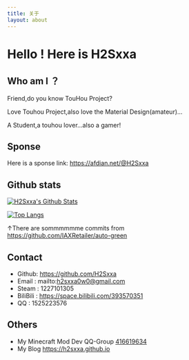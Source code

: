 ```yaml
---
title: 关于
layout: about
---
```

# Hello ! Here is H2Sxxa

## Who am I ？

Friend,do you know TouHou Project?

Love Touhou Project,also love the Material Design(amateur)...

A Student,a touhou lover...also a gamer!

## Sponse

Here is a sponse link: https://afdian.net/@H2Sxxa

## Github stats

[![H2Sxxa's Github Stats](https://github-readme-stats.vercel.app/api?username=H2Sxxa&count_private=true&show_icons=true&theme=radical)](https://github.com/anuraghazra/github-readme-stats)

[![Top Langs](https://github-readme-stats.vercel.app/api/top-langs/?username=H2Sxxa&layout=compact&theme=radical)](https://github.com/anuraghazra/github-readme-stats)

↑There are sommmmmme commits from https://github.com/IAXRetailer/auto-green

## Contact

- Github: https://github.com/H2Sxxa
- Email : mailto:h2sxxa0w0@gmail.com
- Steam : 1227101305
- BiliBili : https://space.bilibili.com/393570351
- QQ : 1525223576

## Others

- My Minecraft Mod Dev QQ-Group [416619634](https://jq.qq.com/?_wv=1027&k=SYIkwBe6)
- My Blog https://h2sxxa.github.io